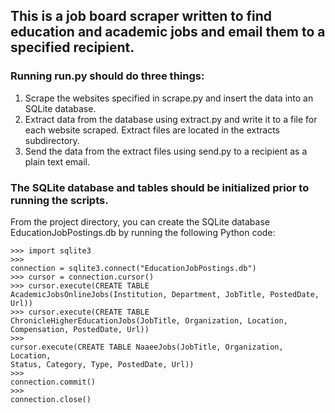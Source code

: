 ## This is a job board scraper written to find education and academic jobs and email them to a specified recipient.

### Running run.py should do three things:
<ol>
<li>Scrape the websites specified in scrape.py and insert the data into an SQLite database.</li>
<li>Extract data from the database using extract.py and write it to a file for each website scraped. Extract files are located in the extracts subdirectory.</li>
<li>Send the data from the extract files using send.py to a recipient as a plain text email.</li>
</ol>

### The SQLite database and tables should be initialized prior to running the scripts. 

From the project directory, you can create the SQLite database EducationJobPostings.db by running the following Python code:

<code>>>> import sqlite3</code><br>
<code>>>> connection = sqlite3.connect("EducationJobPostings.db")</code><br>
<code>>>> cursor = connection.cursor()</code><br>
<code>>>> cursor.execute(CREATE TABLE AcademicJobsOnlineJobs(Institution, Department, JobTitle, PostedDate, Url))</code><br>
<code>>>> cursor.execute(CREATE TABLE ChronicleHigherEducationJobs(JobTitle, Organization, Location, Compensation, PostedDate, Url))</code><br>
<code>>>> cursor.execute(CREATE TABLE NaaeeJobs(JobTitle, Organization, Location, Status, Category, Type, PostedDate, Url))</code><br>
<code>>>> connection.commit()</code><br>
<code>>>> connection.close()</code><br>
